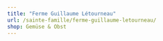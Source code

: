 ```yaml
---
title: "Ferme Guillaume Létourneau"
url: /sainte-famille/ferme-guillaume-letourneau/
shop: Gemüse & Obst
---
```


